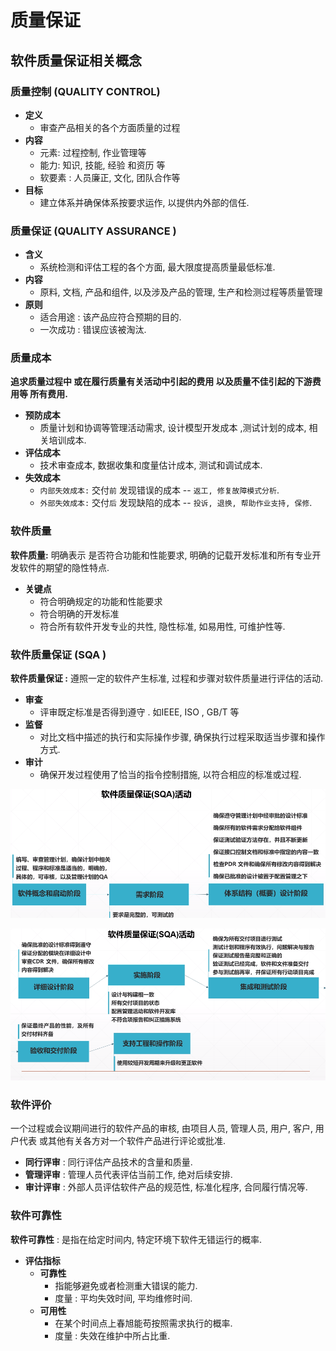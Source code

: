 # 质量保证

## 软件质量保证相关概念

### 质量控制  \(QUALITY  CONTROL\)

* **定义**
  * 审查产品相关的各个方面质量的过程
* **内容**
  * 元素:  过程控制, 作业管理等
  * 能力:  知识, 技能, 经验 和资历 等
  * 软要素 :  人员廉正,  文化, 团队合作等
* **目标**
  * 建立体系并确保体系按要求运作, 以提供内外部的信任.

### 质量保证  \(QUALITY  ASSURANCE \)

* **含义**
  * 系统检测和评估工程的各个方面,  最大限度提高质量最低标准.
* **内容**
  * 原料, 文档, 产品和组件,  以及涉及产品的管理, 生产和检测过程等质量管理
* **原则**
  * 适合用途 : 该产品应符合预期的目的.
  * 一次成功 : 错误应该被淘汰.

### 质量成本

**追求质量过程中 或在履行质量有关活动中引起的费用 以及质量不佳引起的下游费用等 所有费用.**

* **预防成本**
  * 质量计划和协调等管理活动需求,  设计模型开发成本 ,测试计划的成本, 相关培训成本.
* **评估成本**
  * 技术审查成本,  数据收集和度量估计成本,  测试和调试成本.
* **失效成本**
  * `内部失效成本:` 交付`前` 发现错误的成本 --  `返工, 修复故障模式分析`.
  * `外部失效成本:` 交付`后` 发现缺陷的成本  --  `投诉, 退换, 帮助作业支持, 保修`.



### 软件质量

**软件质量:**  明确表示 是否符合功能和性能要求,  明确的记载开发标准和所有专业开发软件的期望的隐性特点.

* **关键点**
  * 符合明确规定的功能和性能要求
  * 符合明确的开发标准
  * 符合所有软件开发专业的共性, 隐性标准, 如易用性, 可维护性等.

### 软件质量保证 \(SQA \)

**软件质量保证 :** 遵照一定的软件产生标准, 过程和步骤对软件质量进行评估的活动.

* **审查**
  * 评审既定标准是否得到遵守 .  如IEEE, ISO , GB/T 等
* **监督**
  * 对比文档中描述的执行和实际操作步骤,  确保执行过程采取适当步骤和操作方式.
* **审计**
  * 确保开发过程使用了恰当的指令控制措施, 以符合相应的标准或过程.

![](.gitbook/assets/image%20%28238%29.png)

![](.gitbook/assets/image%20%28117%29.png)



### 软件评价

一个过程或会议期间进行的软件产品的审核, 由项目人员, 管理人员, 用户, 客户, 用户代表 或其他有关各方对一个软件产品进行评论或批准.

* **同行评审** :  同行评估产品技术的含量和质量.
* **管理评审** :  管理人员代表评估当前工作,  绝对后续安排.
* **审计评审** :  外部人员评估软件产品的规范性, 标准化程序, 合同履行情况等.



### 软件可靠性

**软件可靠性**  :  是指在给定时间内, 特定环境下软件无错运行的概率.

* **评估指标**
  * **可靠性**
    * 指能够避免或者检测重大错误的能力.
    * 度量 :  平均失效时间,  平均维修时间.
  * **可用性**
    * 在某个时间点上春旭能苟按照需求执行的概率.
    * 度量 : 失效在维护中所占比重.



